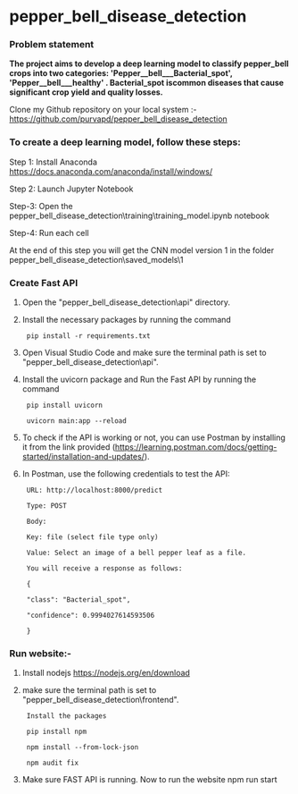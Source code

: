# pepper_bell_disease_detection

### Problem statement 

**The project aims to develop a deep learning model to classify pepper_bell crops into two categories: 'Pepper__bell___Bacterial_spot', 'Pepper__bell___healthy' .
Bacterial_spot iscommon diseases that cause significant crop yield and quality losses.**
	
Clone my Github repository on your local system :- https://github.com/purvapd/pepper_bell_disease_detection

### To create a deep learning model, follow these steps:

Step 1: Install Anaconda
https://docs.anaconda.com/anaconda/install/windows/

Step 2: Launch Jupyter Notebook

Step-3: Open the pepper_bell_disease_detection\training\training_model.ipynb notebook 

Step-4:	Run each cell

At the end of this step you will get the CNN model  version 1 in the folder 
pepper_bell_disease_detection\saved_models\1

### Create Fast API

1. Open the "pepper_bell_disease_detection\api" directory.

2. Install the necessary packages by running the command 
	
		pip install -r requirements.txt

3. Open Visual Studio Code and make sure the terminal path is set to "pepper_bell_disease_detection\api".

4. Install the uvicorn package and Run the Fast API by running the command 

		pip install uvicorn

		uvicorn main:app --reload

5. To check if the API is working or not, you can use Postman by installing it from the link provided
(https://learning.postman.com/docs/getting-started/installation-and-updates/).

6. In Postman, use the following credentials to test the API:
	
		URL: http://localhost:8000/predict

		Type: POST

		Body:

		Key: file (select file type only)

		Value: Select an image of a bell pepper leaf as a file.

		You will receive a response as follows:

		{

		"class": "Bacterial_spot",

		"confidence": 0.9994027614593506

		}
	
###  Run website:-
1. Install nodejs 
https://nodejs.org/en/download

2. make sure the terminal path is set to "pepper_bell_disease_detection\frontend".

		Install the packages 

		pip install npm

		npm install --from-lock-json

		npm audit fix

3. Make sure FAST API is running. Now to run the website 
npm run start
	
